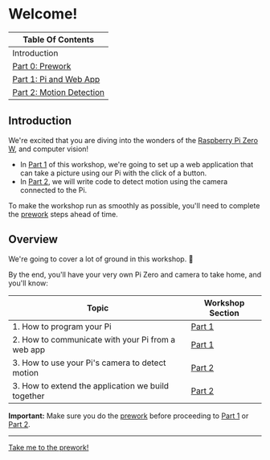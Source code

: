 # Welcome!

| Table Of Contents                         |
| ----------------------------------------- |
| Introduction                              |
| [Part 0: Prework](docs/prework.md)        |
| [Part 1: Pi and Web App](docs/part1.md)   |
| [Part 2: Motion Detection](docs/part2.md) |

## Introduction

We're excited that you are diving into the wonders of the [Raspberry Pi Zero W](https://www.raspberrypi.org/products/raspberry-pi-zero-w/), and computer vision!

- In [Part 1](docs/part1.md) of this workshop, we're going to set up a web application that can take a picture using our Pi with the click of a button.
- In [Part 2](docs/part2.md), we will write code to detect motion using the camera connected to the Pi.

To make the workshop run as smoothly as possible, you'll need to complete the [prework](docs/prework.md) steps ahead of time.

## Overview

We're going to cover a lot of ground in this workshop. :tada:

By the end, you'll have your very own Pi Zero and camera to take home, and you'll know:

| Topic                                              | Workshop Section        |
| -------------------------------------------------- | ----------------------- |
| 1. How to program your Pi                          | [Part 1](docs/part1.md) |
| 2. How to communicate with your Pi from a web app  | [Part 1](docs/part1.md) |
| 3. How to use your Pi's camera to detect motion    | [Part 2](docs/part2.md) |
| 3. How to extend the application we build together | [Part 2](docs/part2.md) |

**Important:**
Make sure you do the [prework](docs/prework.md) before proceeding to [Part 1](docs/part1.md) or [Part 2](docs/part2.md).

---

[Take me to the prework!](docs/prework.md)
